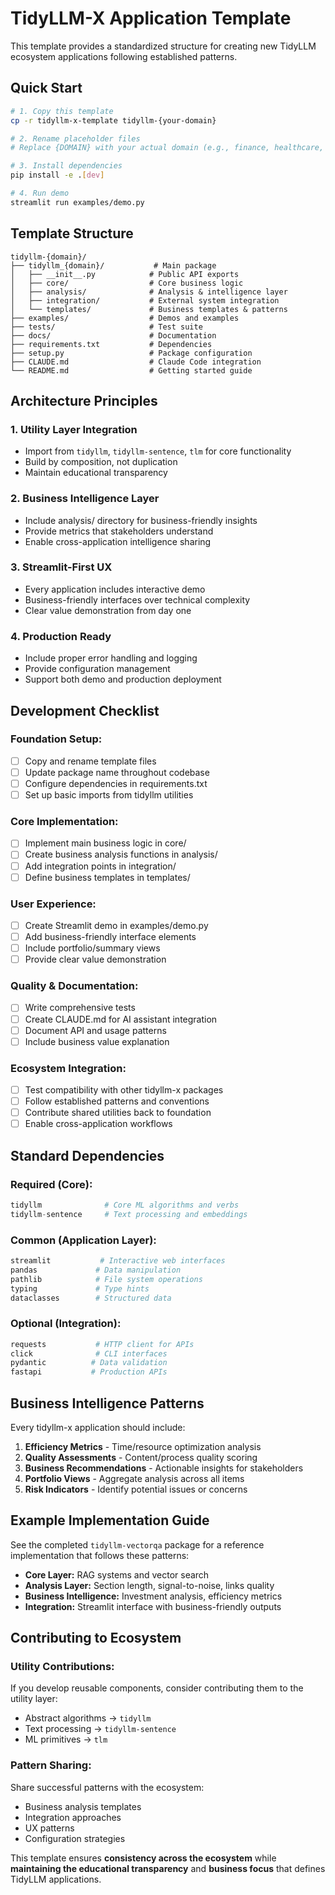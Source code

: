 # TidyLLM-X Application Template

This template provides a standardized structure for creating new TidyLLM ecosystem applications following established patterns.

## Quick Start

```bash
# 1. Copy this template
cp -r tidyllm-x-template tidyllm-{your-domain}

# 2. Rename placeholder files
# Replace {DOMAIN} with your actual domain (e.g., finance, healthcare, legal)

# 3. Install dependencies
pip install -e .[dev]

# 4. Run demo
streamlit run examples/demo.py
```

## Template Structure

```
tidyllm-{domain}/
├── tidyllm_{domain}/           # Main package
│   ├── __init__.py            # Public API exports
│   ├── core/                  # Core business logic
│   ├── analysis/              # Analysis & intelligence layer
│   ├── integration/           # External system integration
│   └── templates/             # Business templates & patterns
├── examples/                  # Demos and examples
├── tests/                     # Test suite
├── docs/                      # Documentation
├── requirements.txt           # Dependencies
├── setup.py                   # Package configuration
├── CLAUDE.md                  # Claude Code integration
└── README.md                  # Getting started guide
```

## Architecture Principles

### **1. Utility Layer Integration**
- Import from `tidyllm`, `tidyllm-sentence`, `tlm` for core functionality
- Build by composition, not duplication
- Maintain educational transparency

### **2. Business Intelligence Layer**
- Include analysis/ directory for business-friendly insights
- Provide metrics that stakeholders understand
- Enable cross-application intelligence sharing

### **3. Streamlit-First UX**
- Every application includes interactive demo
- Business-friendly interfaces over technical complexity
- Clear value demonstration from day one

### **4. Production Ready**
- Include proper error handling and logging
- Provide configuration management
- Support both demo and production deployment

## Development Checklist

### **Foundation Setup:**
- [ ] Copy and rename template files
- [ ] Update package name throughout codebase
- [ ] Configure dependencies in requirements.txt
- [ ] Set up basic imports from tidyllm utilities

### **Core Implementation:**
- [ ] Implement main business logic in core/
- [ ] Create business analysis functions in analysis/
- [ ] Add integration points in integration/
- [ ] Define business templates in templates/

### **User Experience:**
- [ ] Create Streamlit demo in examples/demo.py
- [ ] Add business-friendly interface elements
- [ ] Include portfolio/summary views
- [ ] Provide clear value demonstration

### **Quality & Documentation:**
- [ ] Write comprehensive tests
- [ ] Create CLAUDE.md for AI assistant integration
- [ ] Document API and usage patterns
- [ ] Include business value explanation

### **Ecosystem Integration:**
- [ ] Test compatibility with other tidyllm-x packages
- [ ] Follow established patterns and conventions
- [ ] Contribute shared utilities back to foundation
- [ ] Enable cross-application workflows

## Standard Dependencies

### **Required (Core):**
```python
tidyllm              # Core ML algorithms and verbs
tidyllm-sentence     # Text processing and embeddings
```

### **Common (Application Layer):**
```python
streamlit           # Interactive web interfaces
pandas             # Data manipulation
pathlib            # File system operations
typing             # Type hints
dataclasses        # Structured data
```

### **Optional (Integration):**
```python
requests           # HTTP client for APIs
click              # CLI interfaces  
pydantic          # Data validation
fastapi           # Production APIs
```

## Business Intelligence Patterns

Every tidyllm-x application should include:

1. **Efficiency Metrics** - Time/resource optimization analysis
2. **Quality Assessments** - Content/process quality scoring
3. **Business Recommendations** - Actionable insights for stakeholders
4. **Portfolio Views** - Aggregate analysis across all items
5. **Risk Indicators** - Identify potential issues or concerns

## Example Implementation Guide

See the completed `tidyllm-vectorqa` package for a reference implementation that follows these patterns:

- **Core Layer:** RAG systems and vector search
- **Analysis Layer:** Section length, signal-to-noise, links quality
- **Business Intelligence:** Investment analysis, efficiency metrics
- **Integration:** Streamlit interface with business-friendly outputs

## Contributing to Ecosystem

### **Utility Contributions:**
If you develop reusable components, consider contributing them to the utility layer:
- Abstract algorithms → `tidyllm`
- Text processing → `tidyllm-sentence`  
- ML primitives → `tlm`

### **Pattern Sharing:**
Share successful patterns with the ecosystem:
- Business analysis templates
- Integration approaches
- UX patterns
- Configuration strategies

This template ensures **consistency across the ecosystem** while **maintaining the educational transparency** and **business focus** that defines TidyLLM applications.